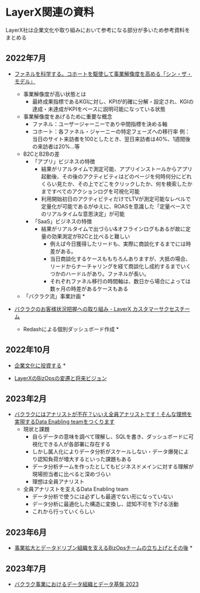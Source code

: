 # LayerX関連の資料
LayerX社は企業文化や取り組みにおいて参考になる部分が多いため参考資料をまとめる

## 2022年7月
* [ファネルを科学する。コホートを駆使して事業解像度を高める「シン・ザ・モデル」](https://note.com/35_mki/n/n0c4a619f5803)
    * 事業解像度が高い状態とは
        * 最終成果指標であるKGIに対し、KPIが的確に分解・設定され、KGIの達成・未達成がKPIをベースに説明可能になっている状態
    * 事業解像度をあげるために重要な概念
        * ファネル：ユーザージャーニーであり中間指標を決める軸
        * コホート：各ファネル・ジャーニーの特定フェーズへの移行率
            例：当日のサイト来訪者を100としたとき、翌日来訪者は40%、1週間後の来訪者は20%…等
    * B2CとB2Bの差
        * 「アプリ」ビジネスの特徴
            * 結果がリアルタイムで測定可能、アプリインストールからアプリ起動後、その後のアクティビティはどのページを何時何分にどれくらい見たか、その上でどこをクリックしたか、何を検索したかまですべてのアクションログを可視化可能
            * 利用開始初日のアクティビティだけでLTVが測定可能なレベルで定量化が可能であるがゆえに、ROASを意識した「定量ベースでのリアルタイムな意思決定」が可能
        * 「SaaS」ビジネスの特徴
            * 結果がリアルタイムで出づらい&オフラインログもあるが故に定量の効果測定がB2Cと比べると難しい
                * 例えば今日獲得したリードも、実際に商談化するまでには時差がある。
                * 当日商談化するケースももちろんありますが、大抵の場合、リードからナーチャリングを経て商談化し成約するまでいくつかのハードルがあり。ファネルが長い。
                * それぞれファネル移行の時間軸は、数日から場合によっては数ヶ月の時差があるケースもある
    * 「バクラク流」事業計画
        * 

* [バクラクのお客様状況把握への取り組み - LayerX カスタマーサクセスチーム](https://note.com/suuyan73/n/ne962f66df992)
    * Redashによる個別ダッシュボード作成
        * 

## 2022年10月
* [企業文化に投資する](https://comemo.nikkei.com/n/n97cb404f4013)
    * 

* [LayerXのBizOpsの変遷と将来ビジョン](https://speakerdeck.com/suuu/layerxnobizopsnobian-qian-tojiang-lai-biziyon)

## 2023年2月
* [バクラクにはアナリストが不在？いいえ全員アナリストです！そんな理想を実現するData Enabling teamをつくります](https://note.com/shuntak/n/na78d757de509)
    * 現状と課題
        * 自らデータの意味を調べて理解し、SQLを書き、ダッシュボードに可視化できる人が各部署に存在する
        * しかし属人化によりデータ分析がスケールしない・データ爆発により認知負荷が増大するといった課題もある
        * データ分析チームを作ったとしてもビジネスドメインに対する理解が現場担当者に比べると深めづらい
        * 理想は全員アナリスト
    * 全員アナリストを支えるData Enabling team
        * データ分析で使うには必ずしも最適でない形になっていない
        * データ分析に最適化した構造に変換し、認知不可を下げる活動
        * これから行っていくらしい

## 2023年6月
* [事業拡大とデータドリブン組織を支えるBizOpsチームの立ち上げとその後](https://speakerdeck.com/suuu/shi-ye-kuo-da-todetadoribunzu-zhi-wozhi-erubizopstimunoli-tishang-getosonohou)
    * 

## 2023年7月
* [バクラク事業におけるデータ組織とデータ基盤 2023](https://tech.layerx.co.jp/entry/bakuraku-data-management-2023)
